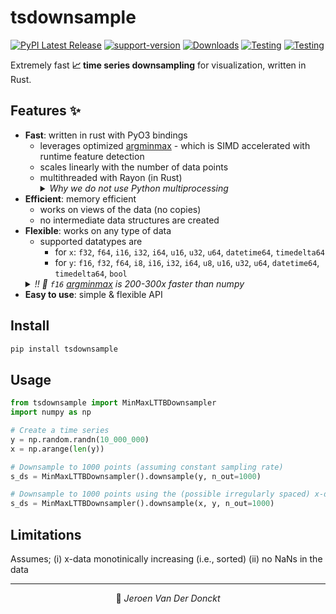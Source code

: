 # tsdownsample

[![PyPI Latest Release](https://img.shields.io/pypi/v/tsdownsample.svg)](https://pypi.org/project/tsdownsample/)
[![support-version](https://img.shields.io/pypi/pyversions/tsdownsample)](https://img.shields.io/pypi/pyversions/tsdownsample)
[![Downloads](https://pepy.tech/badge/tsdownsample)](https://pepy.tech/project/tsdownsample)
[![Testing](https://github.com/predict-idlab/tsdownsample/actions/workflows/ci-downsample_rs.yml/badge.svg)](https://github.com/predict-idlab/tsdownsample/actions/workflows/ci-downsample_rs.yml)
[![Testing](https://github.com/predict-idlab/tsdownsample/actions/workflows/ci-tsdownsample.yml/badge.svg)](https://github.com/predict-idlab/tsdownsample/actions/workflows/ci-tsdownsample.yml)
<!-- TODO: codecov -->

Extremely fast **📈 time series downsampling** for visualization, written in Rust.

## Features ✨

* **Fast**: written in rust with PyO3 bindings  
  - leverages optimized [argminmax](https://github.com/jvdd/argminmax) - which is SIMD accelerated with runtime feature detection
  - scales linearly with the number of data points
  - multithreaded with Rayon (in Rust)
    <details>
      <summary><i>Why we do not use Python multiprocessing</i></summary>
      Citing the <a href="https://pyo3.rs/v0.17.3/parallelism.html">PyO3 docs on parallelism</a>:<br>
      <blockquote>
          CPython has the infamous Global Interpreter Lock, which prevents several threads from executing Python bytecode in parallel. This makes threading in Python a bad fit for CPU-bound tasks and often forces developers to accept the overhead of multiprocessing.
      </blockquote>
      In Rust - which is a compiled language - there is no GIL, so CPU-bound tasks can be parallelized (with <a href="https://github.com/rayon-rs/rayon">Rayon</a>) with little to no overhead.
    </details>
* **Efficient**: memory efficient
  - works on views of the data (no copies)
  - no intermediate data structures are created
* **Flexible**: works on any type of data
    - supported datatypes are 
      - for `x`: `f32`, `f64`, `i16`, `i32`, `i64`, `u16`, `u32`, `u64`, `datetime64`, `timedelta64`
      - for `y`: `f16`, `f32`, `f64`, `i8`, `i16`, `i32`, `i64`, `u8`, `u16`, `u32`, `u64`, `datetime64`, `timedelta64`, `bool`
    <details>
      <summary><i>!! 🚀 <code>f16</code> <a href="https://github.com/jvdd/argminmax">argminmax</a> is 200-300x faster than numpy</i></summary>
      In contrast with all other data types above, <code>f16</code> is *not* hardware supported (i.e., no instructions for f16) by most modern CPUs!! <br>
      🐌 Programming languages facilitate support for this datatype by either (i) upcasting to <u>f32</u> or (ii) using a software implementation. <br>
      💡 As for argminmax, only comparisons are needed - and thus no arithmetic operations - creating a <u>symmetrical ordinal mapping from <code>f16</code> to <code>i16</code></u> is sufficient. This mapping allows to use the hardware supported scalar and SIMD <code>i16</code> instructions - while not producing any memory overhead 🎉 <br>
      <i>More details are described in <a href="https://github.com/jvdd/argminmax/pull/1">argminmax PR #1</a>.</i>
    </details>
* **Easy to use**: simple & flexible API

## Install

```bash
pip install tsdownsample
```

## Usage

```python
from tsdownsample import MinMaxLTTBDownsampler
import numpy as np

# Create a time series
y = np.random.randn(10_000_000)
x = np.arange(len(y))

# Downsample to 1000 points (assuming constant sampling rate)
s_ds = MinMaxLTTBDownsampler().downsample(y, n_out=1000)

# Downsample to 1000 points using the (possible irregularly spaced) x-data
s_ds = MinMaxLTTBDownsampler().downsample(x, y, n_out=1000)
```

## Limitations

Assumes;
(i) x-data monotinically increasing (i.e., sorted)
(ii) no NaNs in the data

---

<p align="center">
👤 <i>Jeroen Van Der Donckt</i>
</p>